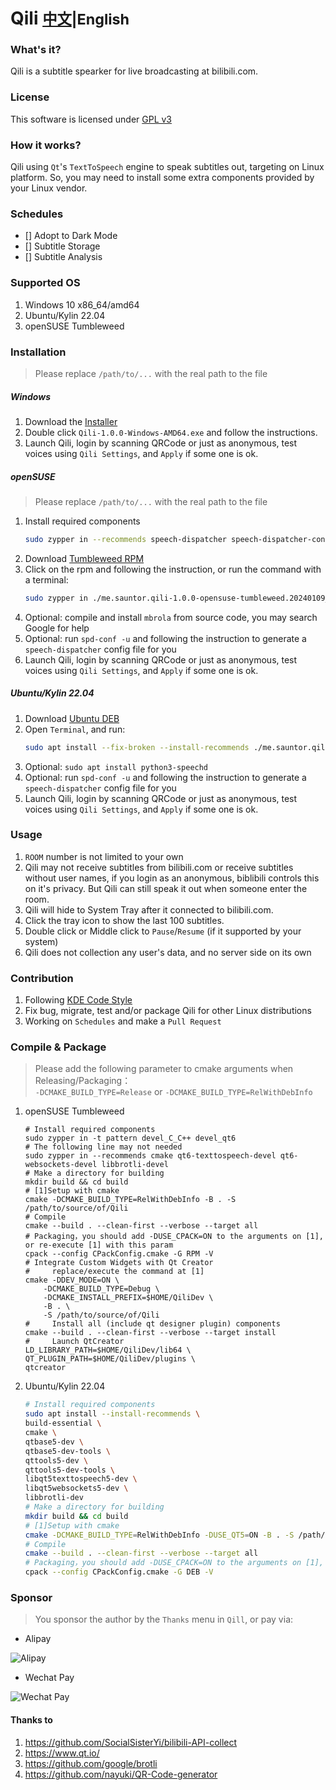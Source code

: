 # Qili  <small>[中文](README.md)|English</small>

### What's it?
Qili is a subtitle spearker for live broadcasting at bilibili.com.

### License
This software is licensed under [GPL v3](https://www.gnu.org/licenses/gpl-3.0.txt)

### How it works?
Qili using `Qt`'s `TextToSpeech` engine to speak subtitles out, targeting on Linux platform.
So, you may need to install some extra components provided by your Linux vendor.

### Schedules
- [] Adopt to Dark Mode
- [] Subtitle Storage
- [] Subtitle Analysis

### Supported OS
1. Windows 10 x86_64/amd64
2. Ubuntu/Kylin 22.04
3. openSUSE Tumbleweed

### Installation
> Please replace `/path/to/...` with the real path to the file

##### Windows
1. Download the [Installer](https://github.com/sauntor/Qili/releases/download/v1.0.0/Qili-1.0.0-Windows-AMD64.exe)
2. Double click `Qili-1.0.0-Windows-AMD64.exe` and follow the instructions.
3. Launch Qili, login by scanning QRCode or just as anonymous, test voices using `Qili Settings`, and `Apply` if some one is ok.

##### openSUSE
> Please replace `/path/to/...` with the real path to the file
1. Install required components
    ```bash
    sudo zypper in --recommends speech-dispatcher speech-dispatcher-configure speech-dispatcher-module-espeak espeak-ng
    ```
2. Download [Tumbleweed RPM](https://gitee.com/sauntor/Qili/releases/download/v1.0.0/me.sauntor.qili-1.0.0-opensuse-tumbleweed.20240105_x86_64.rpm)
3. Click on the rpm and following the instruction, or run the command with a terminal:<br/>
   ```bash
   sudo zypper in ./me.sauntor.qili-1.0.0-opensuse-tumbleweed.20240109_x86_64.rpm
   ```
4. Optional: compile and install `mbrola` from source code, you may search Google for help
5. Optional: run `spd-conf -u` and following the instruction to generate a `speech-dispatcher` config file for you
6. Launch Qili, login by scanning QRCode or just as anonymous, test voices using `Qili Settings`, and `Apply` if some one is ok.

##### Ubuntu/Kylin 22.04
1. Download [Ubuntu DEB](https://gitee.com/sauntor/Qili/releases/download/v1.0.0/me.sauntor.qili-1.0.0-Deepin.20.9_x86_64.deb)
2. Open `Terminal`, and run:<br/>
   ```bash
   sudo apt install --fix-broken --install-recommends ./me.sauntor.qili-1.0.0-ubuntu.22.04_x86_64.deb
   ```
3. Optional: `sudo apt install python3-speechd`
4. Optional: run `spd-conf -u` and following the instruction to generate a `speech-dispatcher` config file for you
5. Launch Qili, login by scanning QRCode or just as anonymous, test voices using `Qili Settings`, and `Apply` if some one is ok.

### Usage
1. `ROOM` number is not limited to your own
2. Qili may not receive subtitles from bilibili.com or receive subtitles without user names, if you login as an anonymous,
    biblibili controls this on it's privacy. But Qili can still speak it out when someone enter the room.
3. Qili will hide to System Tray after it connected to bilibili.com.
4. Click the tray icon to show the last 100 subtitles.
5. Double click or Middle click to `Pause`/`Resume` (if it supported by your system)
6. Qili does not collection any user's data, and no server side on its own

### Contribution
1. Following [KDE Code Style](https://community.kde.org/Policies/Frameworks_Coding_Style)
2. Fix bug, migrate, test and/or package Qili for other Linux distributions
3. Working on `Schedules` and make a `Pull Request`

### Compile & Package
> Please add the following parameter to cmake arguments when Releasing/Packaging：<br/>
> `-DCMAKE_BUILD_TYPE=Release` or `-DCMAKE_BUILD_TYPE=RelWithDebInfo`

1. openSUSE Tumbleweed
    ```
    # Install required components
    sudo zypper in -t pattern devel_C_C++ devel_qt6
    # The following line may not needed
    sudo zypper in --recommends cmake qt6-texttospeech-devel qt6-websockets-devel libbrotli-devel
    # Make a directory for building
    mkdir build && cd build
    # [1]Setup with cmake
    cmake -DCMAKE_BUILD_TYPE=RelWithDebInfo -B . -S /path/to/source/of/Qili
    # Compile
    cmake --build . --clean-first --verbose --target all
    # Packaging，you should add -DUSE_CPACK=ON to the arguments on [1], or re-execute [1] with this param
    cpack --config CPackConfig.cmake -G RPM -V
    # Integrate Custom Widgets with Qt Creator
    #     replace/execute the command at [1]
    cmake -DDEV_MODE=ON \
        -DCMAKE_BUILD_TYPE=Debug \
        -DCMAKE_INSTALL_PREFIX=$HOME/QiliDev \
        -B . \
        -S /path/to/source/of/Qili
    #     Install all (include qt designer plugin) components
    cmake --build . --clean-first --verbose --target install
    #     Launch QtCreator
    LD_LIBRARY_PATH=$HOME/QiliDev/lib64 \
    QT_PLUGIN_PATH=$HOME/QiliDev/plugins \
    qtcreator
    ```
2. Ubuntu/Kylin 22.04
    ```bash
    # Install required components
    sudo apt install --install-recommends \
    build-essential \
    cmake \
    qtbase5-dev \
    qtbase5-dev-tools \
    qttools5-dev \
    qttools5-dev-tools \
    libqt5texttospeech5-dev \
    libqt5websockets5-dev \
    libbrotli-dev
    # Make a directory for building
    mkdir build && cd build
    # [1]Setup with cmake
    cmake -DCMAKE_BUILD_TYPE=RelWithDebInfo -DUSE_QT5=ON -B . -S /path/to/source/of/Qili
    # Compile
    cmake --build . --clean-first --verbose --target all
    # Packaging，you should add -DUSE_CPACK=ON to the arguments on [1], or re-execute [1] with this param
    cpack --config CPackConfig.cmake -G DEB -V
    ```

### Sponsor
> You sponsor the author by the `Thanks` menu in `Qill`, or pay via:

- Alipay<br/>

![Alipay](App/images/alipay.png)

- Wechat Pay<br/>

![Wechat Pay](App/images/wechat.png)

#### Thanks to
1. https://github.com/SocialSisterYi/bilibili-API-collect
2. https://www.qt.io/
3. https://github.com/google/brotli
4. https://github.com/nayuki/QR-Code-generator
